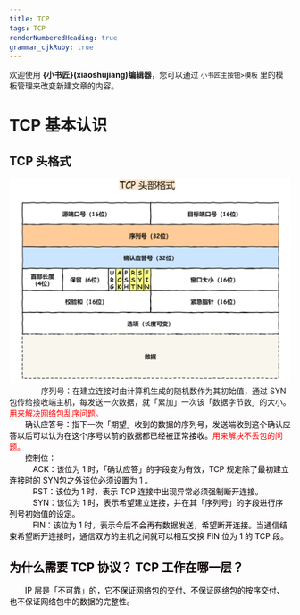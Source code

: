 ```yaml
---
title: TCP
tags: TCP
renderNumberedHeading: true
grammar_cjkRuby: true
---
```



欢迎使用 **{小书匠}(xiaoshujiang)编辑器**，您可以通过 `小书匠主按钮>模板` 里的模板管理来改变新建文章的内容。

# TCP 基本认识

## TCP 头格式

![enter description here](./images/TCP头部格式.PNG)
 &nbsp;&ensp;&emsp;
　　序列号：在建立连接时由计算机生成的随机数作为其初始值，通过 SYN 包传给接收端主机，每发送一次数据，就「累加」一次该「数据字节数」的大小。<font color=red>用来解决网络包乱序问题。<font color=b><br>
　　确认应答号：指下一次「期望」收到的数据的序列号，发送端收到这个确认应答以后可以认为在这个序号以前的数据都已经被正常接收。<font color=red>用来解决不丢包的问题。<font color=b><br>
　　控制位：<br>
　　　ACK：该位为 1 时，「确认应答」的字段变为有效，TCP 规定除了最初建立连接时的 SYN包之外该位必须设置为 1 。<br>
　　　RST：该位为 1 时，表示 TCP 连接中出现异常必须强制断开连接。<br>
　　　SYN：该位为 1 时，表示希望建立连接，并在其「序列号」的字段进行序列号初始值的设定。<br>
　　　FIN：该位为 1 时，表示今后不会再有数据发送，希望断开连接。当通信结束希望断开连接时，通信双方的主机之间就可以相互交换 FIN 位为 1 的 TCP 段。<br>
   

## 为什么需要 TCP 协议？ TCP 工作在哪一层？<br>
　　IP 层是「不可靠」的，它不保证网络包的交付、不保证网络包的按序交付、也不保证网络包中的数据的完整性。<br>
  


